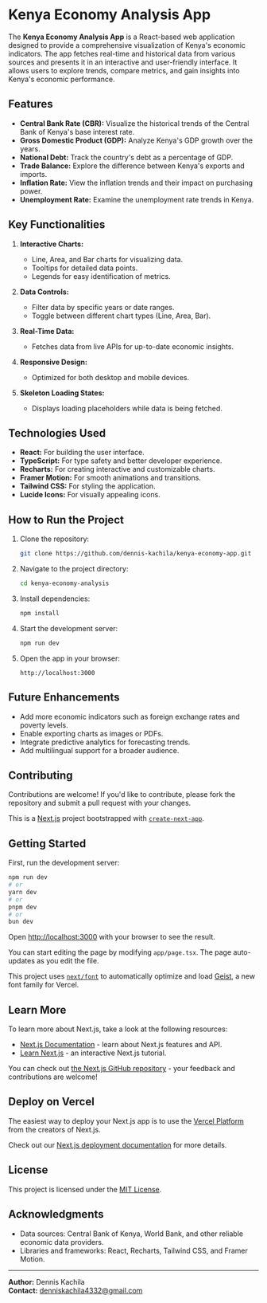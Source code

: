 # Kenya Economy Analysis App

The **Kenya Economy Analysis App** is a React-based web application designed to provide a comprehensive visualization of Kenya's economic indicators. The app fetches real-time and historical data from various sources and presents it in an interactive and user-friendly interface. It allows users to explore trends, compare metrics, and gain insights into Kenya's economic performance.

## Features

- **Central Bank Rate (CBR):** Visualize the historical trends of the Central Bank of Kenya's base interest rate.
- **Gross Domestic Product (GDP):** Analyze Kenya's GDP growth over the years.
- **National Debt:** Track the country's debt as a percentage of GDP.
- **Trade Balance:** Explore the difference between Kenya's exports and imports.
- **Inflation Rate:** View the inflation trends and their impact on purchasing power.
- **Unemployment Rate:** Examine the unemployment rate trends in Kenya.

## Key Functionalities

1. **Interactive Charts:**
   - Line, Area, and Bar charts for visualizing data.
   - Tooltips for detailed data points.
   - Legends for easy identification of metrics.

2. **Data Controls:**
   - Filter data by specific years or date ranges.
   - Toggle between different chart types (Line, Area, Bar).

3. **Real-Time Data:**
   - Fetches data from live APIs for up-to-date economic insights.

4. **Responsive Design:**
   - Optimized for both desktop and mobile devices.

5. **Skeleton Loading States:**
   - Displays loading placeholders while data is being fetched.

## Technologies Used

- **React:** For building the user interface.
- **TypeScript:** For type safety and better developer experience.
- **Recharts:** For creating interactive and customizable charts.
- **Framer Motion:** For smooth animations and transitions.
- **Tailwind CSS:** For styling the application.
- **Lucide Icons:** For visually appealing icons.

## How to Run the Project

1. Clone the repository:
   ```bash
   git clone https://github.com/dennis-kachila/kenya-economy-app.git
   ```

2. Navigate to the project directory:
   ```bash
   cd kenya-economy-analysis
   ```

3. Install dependencies:
   ```bash
   npm install
   ```

4. Start the development server:
   ```bash
   npm run dev
   ```

5. Open the app in your browser:
   ```
   http://localhost:3000
   ```

## Future Enhancements

- Add more economic indicators such as foreign exchange rates and poverty levels.
- Enable exporting charts as images or PDFs.
- Integrate predictive analytics for forecasting trends.
- Add multilingual support for a broader audience.

## Contributing

Contributions are welcome! If you'd like to contribute, please fork the repository and submit a pull request with your changes.


This is a [Next.js](https://nextjs.org) project bootstrapped with [`create-next-app`](https://nextjs.org/docs/app/api-reference/cli/create-next-app).

## Getting Started

First, run the development server:

```bash
npm run dev
# or
yarn dev
# or
pnpm dev
# or
bun dev
```

Open [http://localhost:3000](http://localhost:3000) with your browser to see the result.

You can start editing the page by modifying `app/page.tsx`. The page auto-updates as you edit the file.

This project uses [`next/font`](https://nextjs.org/docs/app/building-your-application/optimizing/fonts) to automatically optimize and load [Geist](https://vercel.com/font), a new font family for Vercel.

## Learn More

To learn more about Next.js, take a look at the following resources:

- [Next.js Documentation](https://nextjs.org/docs) - learn about Next.js features and API.
- [Learn Next.js](https://nextjs.org/learn) - an interactive Next.js tutorial.

You can check out [the Next.js GitHub repository](https://github.com/vercel/next.js) - your feedback and contributions are welcome!

## Deploy on Vercel

The easiest way to deploy your Next.js app is to use the [Vercel Platform](https://vercel.com/new?utm_medium=default-template&filter=next.js&utm_source=create-next-app&utm_campaign=create-next-app-readme) from the creators of Next.js.

Check out our [Next.js deployment documentation](https://nextjs.org/docs/app/building-your-application/deploying) for more details.


## License

This project is licensed under the [MIT License](LICENSE).

## Acknowledgments

- Data sources: Central Bank of Kenya, World Bank, and other reliable economic data providers.
- Libraries and frameworks: React, Recharts, Tailwind CSS, and Framer Motion.

---
**Author:** Dennis Kachila  
**Contact:** denniskachila4332@gmail.com